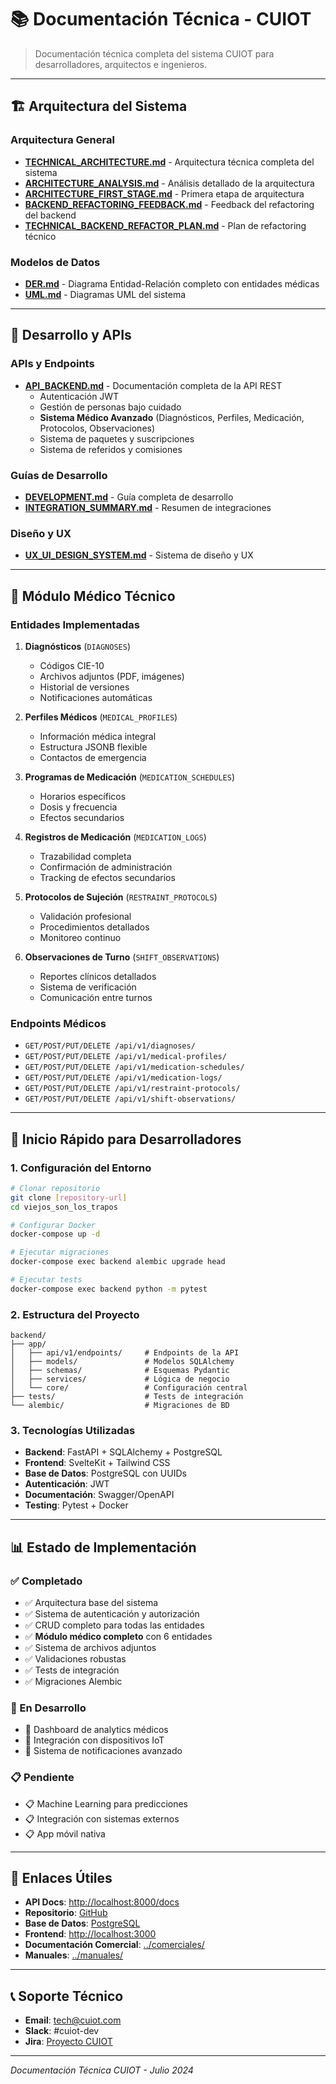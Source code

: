 # 📚 Documentación Técnica - CUIOT

> Documentación técnica completa del sistema CUIOT para desarrolladores, arquitectos e ingenieros.

---

## 🏗️ **Arquitectura del Sistema**

### **Arquitectura General**
- **[TECHNICAL_ARCHITECTURE.md](./TECHNICAL_ARCHITECTURE.md)** - Arquitectura técnica completa del sistema
- **[ARCHITECTURE_ANALYSIS.md](./ARCHITECTURE_ANALYSIS.md)** - Análisis detallado de la arquitectura
- **[ARCHITECTURE_FIRST_STAGE.md](./ARCHITECTURE_FIRST_STAGE.md)** - Primera etapa de arquitectura
- **[BACKEND_REFACTORING_FEEDBACK.md](./BACKEND_REFACTORING_FEEDBACK.md)** - Feedback del refactoring del backend
- **[TECHNICAL_BACKEND_REFACTOR_PLAN.md](./TECHNICAL_BACKEND_REFACTOR_PLAN.md)** - Plan de refactoring técnico

### **Modelos de Datos**
- **[DER.md](./DER.md)** - Diagrama Entidad-Relación completo con entidades médicas
- **[UML.md](./UML.md)** - Diagramas UML del sistema

---

## 🔧 **Desarrollo y APIs**

### **APIs y Endpoints**
- **[API_BACKEND.md](./API_BACKEND.md)** - Documentación completa de la API REST
  - Autenticación JWT
  - Gestión de personas bajo cuidado
  - **Sistema Médico Avanzado** (Diagnósticos, Perfiles, Medicación, Protocolos, Observaciones)
  - Sistema de paquetes y suscripciones
  - Sistema de referidos y comisiones

### **Guías de Desarrollo**
- **[DEVELOPMENT.md](./DEVELOPMENT.md)** - Guía completa de desarrollo
- **[INTEGRATION_SUMMARY.md](./INTEGRATION_SUMMARY.md)** - Resumen de integraciones

### **Diseño y UX**
- **[UX_UI_DESIGN_SYSTEM.md](./UX_UI_DESIGN_SYSTEM.md)** - Sistema de diseño y UX

---

## 🏥 **Módulo Médico Técnico**

### **Entidades Implementadas**
1. **Diagnósticos** (`DIAGNOSES`)
   - Códigos CIE-10
   - Archivos adjuntos (PDF, imágenes)
   - Historial de versiones
   - Notificaciones automáticas

2. **Perfiles Médicos** (`MEDICAL_PROFILES`)
   - Información médica integral
   - Estructura JSONB flexible
   - Contactos de emergencia

3. **Programas de Medicación** (`MEDICATION_SCHEDULES`)
   - Horarios específicos
   - Dosis y frecuencia
   - Efectos secundarios

4. **Registros de Medicación** (`MEDICATION_LOGS`)
   - Trazabilidad completa
   - Confirmación de administración
   - Tracking de efectos secundarios

5. **Protocolos de Sujeción** (`RESTRAINT_PROTOCOLS`)
   - Validación profesional
   - Procedimientos detallados
   - Monitoreo continuo

6. **Observaciones de Turno** (`SHIFT_OBSERVATIONS`)
   - Reportes clínicos detallados
   - Sistema de verificación
   - Comunicación entre turnos

### **Endpoints Médicos**
- `GET/POST/PUT/DELETE /api/v1/diagnoses/`
- `GET/POST/PUT/DELETE /api/v1/medical-profiles/`
- `GET/POST/PUT/DELETE /api/v1/medication-schedules/`
- `GET/POST/PUT/DELETE /api/v1/medication-logs/`
- `GET/POST/PUT/DELETE /api/v1/restraint-protocols/`
- `GET/POST/PUT/DELETE /api/v1/shift-observations/`

---

## 🚀 **Inicio Rápido para Desarrolladores**

### **1. Configuración del Entorno**
```bash
# Clonar repositorio
git clone [repository-url]
cd viejos_son_los_trapos

# Configurar Docker
docker-compose up -d

# Ejecutar migraciones
docker-compose exec backend alembic upgrade head

# Ejecutar tests
docker-compose exec backend python -m pytest
```

### **2. Estructura del Proyecto**
```
backend/
├── app/
│   ├── api/v1/endpoints/     # Endpoints de la API
│   ├── models/               # Modelos SQLAlchemy
│   ├── schemas/              # Esquemas Pydantic
│   ├── services/             # Lógica de negocio
│   └── core/                 # Configuración central
├── tests/                    # Tests de integración
└── alembic/                  # Migraciones de BD
```

### **3. Tecnologías Utilizadas**
- **Backend**: FastAPI + SQLAlchemy + PostgreSQL
- **Frontend**: SvelteKit + Tailwind CSS
- **Base de Datos**: PostgreSQL con UUIDs
- **Autenticación**: JWT
- **Documentación**: Swagger/OpenAPI
- **Testing**: Pytest + Docker

---

## 📊 **Estado de Implementación**

### **✅ Completado**
- ✅ Arquitectura base del sistema
- ✅ Sistema de autenticación y autorización
- ✅ CRUD completo para todas las entidades
- ✅ **Módulo médico completo** con 6 entidades
- ✅ Sistema de archivos adjuntos
- ✅ Validaciones robustas
- ✅ Tests de integración
- ✅ Migraciones Alembic

### **🔄 En Desarrollo**
- 🔄 Dashboard de analytics médicos
- 🔄 Integración con dispositivos IoT
- 🔄 Sistema de notificaciones avanzado

### **📋 Pendiente**
- 📋 Machine Learning para predicciones
- 📋 Integración con sistemas externos
- 📋 App móvil nativa

---

## 🔗 **Enlaces Útiles**

- **API Docs**: [http://localhost:8000/docs](http://localhost:8000/docs)
- **Repositorio**: [GitHub](https://github.com/your-org/cuiot)
- **Base de Datos**: [PostgreSQL](http://localhost:5432)
- **Frontend**: [http://localhost:3000](http://localhost:3000)
- **Documentación Comercial**: [../comerciales/](../comerciales/)
- **Manuales**: [../manuales/](../manuales/)

---

## 📞 **Soporte Técnico**

- **Email**: tech@cuiot.com
- **Slack**: #cuiot-dev
- **Jira**: [Proyecto CUIOT](https://jira.company.com/cuiot)

---

*Documentación Técnica CUIOT - Julio 2024* 